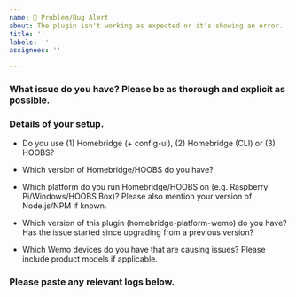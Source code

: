 ```yaml
---
name: 🚨 Problem/Bug Alert
about: The plugin isn't working as expected or it's showing an error.
title: ''
labels: ''
assignees: ''

---
```


<!-- PLEASE READ BEFORE POSTING A NEW ISSUE
   → Please use this template as well as you can.
   → Things that may seem unimportant are often helpful in finding the cause of the issue.
-->

### What issue do you have? Please be as thorough and explicit as possible.



### Details of your setup.
* Do you use (1) Homebridge (+ config-ui), (2) Homebridge (CLI) or (3) HOOBS? 



* Which version of Homebridge/HOOBS do you have?



* Which platform do you run Homebridge/HOOBS on (e.g. Raspberry Pi/Windows/HOOBS Box)? Please also mention your version of Node.js/NPM if known.



* Which version of this plugin (homebridge-platform-wemo) do you have? Has the issue started since upgrading from a previous version?



* Which Wemo devices do you have that are causing issues? Please include product models if applicable.



### Please paste any relevant logs below.
<!-- ABOUT LOGS
   → More logging can enabled with 'Debug Logging' in the plugin settings.
   → If you are posting an error then it is helpful for me to also see
     the previous few lines as this can show the cause of the error.
   → Please enter the logs between the two ``` lines below so that the
     logs are formatted in a way which is easier to read.
-->

```

```
